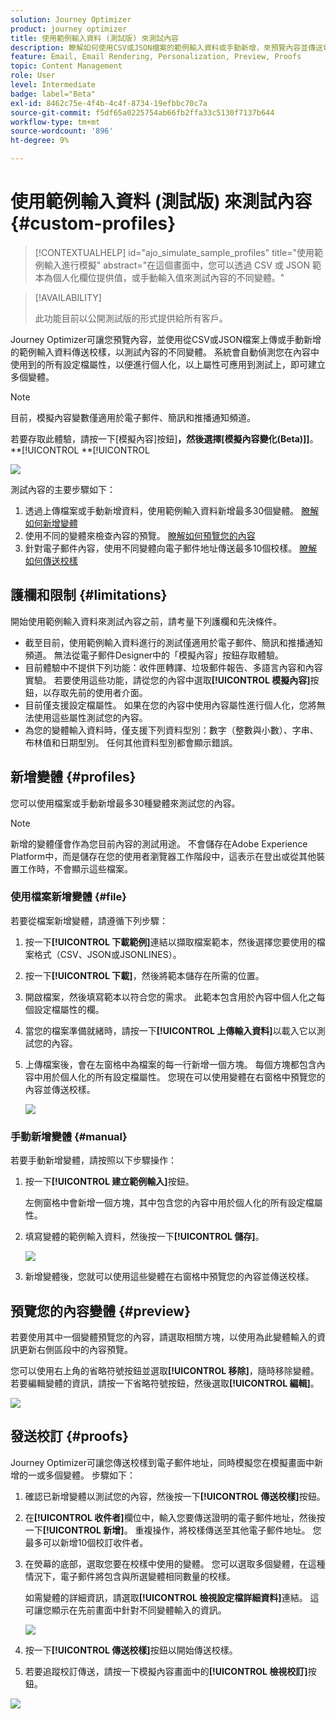 ```yaml
---
solution: Journey Optimizer
product: journey optimizer
title: 使用範例輸入資料 (測試版) 來測試內容
description: 瞭解如何使用CSV或JSON檔案的範例輸入資料或手動新增，來預覽內容並傳送電子郵件校樣。
feature: Email, Email Rendering, Personalization, Preview, Proofs
topic: Content Management
role: User
level: Intermediate
badge: label="Beta"
exl-id: 8462c75e-4f4b-4c4f-8734-19efbbc70c7a
source-git-commit: f5df65a0225754ab66fb2ffa33c5130f7137b644
workflow-type: tm+mt
source-wordcount: '896'
ht-degree: 9%

---
```


# 使用範例輸入資料 (測試版) 來測試內容 {#custom-profiles}

>[!CONTEXTUALHELP]
>id="ajo_simulate_sample_profiles"
>title="使用範例輸入進行模擬"
>abstract="在這個畫面中，您可以透過 CSV 或 JSON 範本為個人化欄位提供值，或手動輸入值來測試內容的不同變體。"

>[!AVAILABILITY]
>
>此功能目前以公開測試版的形式提供給所有客戶。

Journey Optimizer可讓您預覽內容，並使用從CSV或JSON檔案上傳或手動新增的範例輸入資料傳送校樣，以測試內容的不同變體。 系統會自動偵測您在內容中使用到的所有設定檔屬性，以便進行個人化，以上屬性可應用到測試上，即可建立多個變體。

>[!NOTE]
>
>目前，模擬內容變數僅適用於電子郵件、簡訊和推播通知頻道。

若要存取此體驗，請按一下[模擬內容]按鈕&#x200B;]**，然後選擇[模擬內容變化(Beta)]]**。**[!UICONTROL **[!UICONTROL 

![](assets/simulate-sample.png)

測試內容的主要步驟如下：

1. 透過上傳檔案或手動新增資料，使用範例輸入資料新增最多30個變體。 [瞭解如何新增變體](#profiles)
1. 使用不同的變體來檢查內容的預覽。 [瞭解如何預覽您的內容](#preview)
1. 針對電子郵件內容，使用不同變體向電子郵件地址傳送最多10個校樣。 [瞭解如何傳送校樣](#proofs)


## 護欄和限制 {#limitations}

開始使用範例輸入資料來測試內容之前，請考量下列護欄和先決條件。

* 截至目前，使用範例輸入資料進行的測試僅適用於電子郵件、簡訊和推播通知頻道。 無法從電子郵件Designer中的「模擬內容」按鈕存取體驗。
* 目前體驗中不提供下列功能：收件匣轉譯、垃圾郵件報告、多語言內容和內容實驗。 若要使用這些功能，請從您的內容中選取&#x200B;**[!UICONTROL 模擬內容]**&#x200B;按鈕，以存取先前的使用者介面。
* 目前僅支援設定檔屬性。 如果在您的內容中使用內容屬性進行個人化，您將無法使用這些屬性測試您的內容。
* 為您的變體輸入資料時，僅支援下列資料型別：數字（整數與小數）、字串、布林值和日期型別。 任何其他資料型別都會顯示錯誤。

## 新增變體 {#profiles}

您可以使用檔案或手動新增最多30種變體來測試您的內容。

>[!NOTE]
>
>新增的變體僅會作為您目前內容的測試用途。 不會儲存在Adobe Experience Platform中，而是儲存在您的使用者瀏覽器工作階段中，這表示在登出或從其他裝置工作時，不會顯示這些檔案。

### 使用檔案新增變體 {#file}

若要從檔案新增變體，請遵循下列步驟：

1. 按一下&#x200B;**[!UICONTROL 下載範例]**&#x200B;連結以擷取檔案範本，然後選擇您要使用的檔案格式（CSV、JSON或JSONLINES）。

1. 按一下&#x200B;**[!UICONTROL 下載]**，然後將範本儲存在所需的位置。

1. 開啟檔案，然後填寫範本以符合您的需求。 此範本包含用於內容中個人化之每個設定檔屬性的欄。

1. 當您的檔案準備就緒時，請按一下&#x200B;**[!UICONTROL 上傳輸入資料]**&#x200B;以載入它以測試您的內容。

1. 上傳檔案後，會在左窗格中為檔案的每一行新增一個方塊。 每個方塊都包含內容中用於個人化的所有設定檔屬性。 您現在可以使用變體在右窗格中預覽您的內容並傳送校樣。

   ![](assets/simulate-custom-variants.png)

### 手動新增變體 {#manual}

若要手動新增變體，請按照以下步驟操作：

1. 按一下&#x200B;**[!UICONTROL 建立範例輸入]**&#x200B;按鈕。

   左側窗格中會新增一個方塊，其中包含您的內容中用於個人化的所有設定檔屬性。

1. 填寫變體的範例輸入資料，然後按一下&#x200B;**[!UICONTROL 儲存]**。

   ![](assets/simulate-custom-add.png)

1. 新增變體後，您就可以使用這些變體在右窗格中預覽您的內容並傳送校樣。

## 預覽您的內容變體 {#preview}

若要使用其中一個變體預覽您的內容，請選取相關方塊，以使用為此變體輸入的資訊更新右側區段中的內容預覽。

您可以使用右上角的省略符號按鈕並選取&#x200B;**[!UICONTROL 移除]**，隨時移除變體。 若要編輯變體的資訊，請按一下省略符號按鈕，然後選取&#x200B;**[!UICONTROL 編輯]**。

![](assets/simulate-custom-boxes.png)

## 發送校訂 {#proofs}

Journey Optimizer可讓您傳送校樣到電子郵件地址，同時模擬您在模擬畫面中新增的一或多個變體。 步驟如下：

1. 確認已新增變體以測試您的內容，然後按一下&#x200B;**[!UICONTROL 傳送校樣]**&#x200B;按鈕。

1. 在&#x200B;**[!UICONTROL 收件者]**&#x200B;欄位中，輸入您要傳送證明的電子郵件地址，然後按一下&#x200B;**[!UICONTROL 新增]**。 重複操作，將校樣傳送至其他電子郵件地址。 您最多可以新增10個校訂收件者。

1. 在熒幕的底部，選取您要在校樣中使用的變體。 您可以選取多個變體，在這種情況下，電子郵件將包含與所選變體相同數量的校樣。

   如需變體的詳細資訊，請選取&#x200B;**[!UICONTROL 檢視設定檔詳細資料]**&#x200B;連結。 這可讓您顯示在先前畫面中針對不同變體輸入的資訊。

   ![](assets/simulate-custom-proofs.png)

1. 按一下&#x200B;**[!UICONTROL 傳送校樣]**&#x200B;按鈕以開始傳送校樣。

1. 若要追蹤校訂傳送，請按一下模擬內容畫面中的&#x200B;**[!UICONTROL 檢視校訂]**&#x200B;按鈕。

![](assets/simulate-custom-sent-proofs.png)
